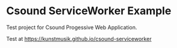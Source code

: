 # Csound ServiceWorker Example

Test project for Csound Progessive Web Application. 

Test at https://kunstmusik.github.io/csound-serviceworker
